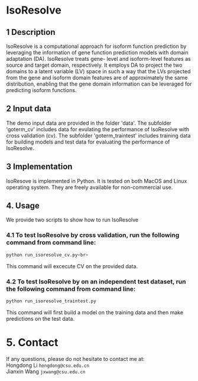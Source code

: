 # IsoResolve
## 1 Description
IsoResolve is a computational approach for isoform function prediction by leveraging the information of gene function prediction models with domain adaptation (DA). IsoResolve treats gene- level and isoform-level features as source and target domain, respectively. It employs DA to project the two domains to a latent variable (LV) space in such a way that the LVs projected from the gene and isoform domain features are of approximately the same distribution, enabling that the gene domain information can be leveraged for predicting isoform functions.


## 2 Input data
The demo input data are provided in the folder 'data'. The subfolder 'goterm_cv' includes data for evulating the performance of IsoResolve with cross validation (cv). The subfolder 'goterm_traintest' includes training data for building models and test data for evaluating the performance of IsoResolve.

## 3 Implementation

IsoResove is implemented in Python. It is tested on both MacOS and Linux operating system. They are freely available for non-commercial use.<br>

## 4. Usage
We provide two scripts to show how to run IsoResolve
### 4.1 To test IsoResolve by cross validation, run the following command from command line:
```bash
python run_isoresolve_cv.py<br>
```

This command will excecute CV on the provided data.


### 4.2 To test IsoResolve by on an independent test dataset, run the following command from command line:
```bash
python run_isoresolve_traintest.py
```

This command will first build a model on the training data and then make predictions on the test data.

# 5. Contact
If any questions, please do not hesitate to contact me at:
<br>
Hongdong Li `hongdong@csu.edu.cn`
<br>
Jianxin Wang `jxwang@csu.edu.cn`


